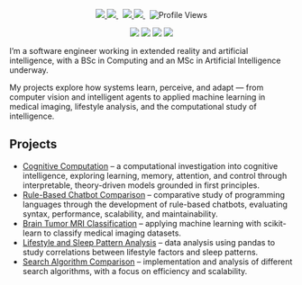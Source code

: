 <p align="center">
  <a href="https://www.essex.ac.uk/courses/pg00457/1/msc-artificial-intelligence" target="_blank" rel="noopener noreferrer">
    <img src="https://img.shields.io/badge/MSc-grey?style=for-the-badge" />
    <img src="https://img.shields.io/badge/Artificial%20Intelligence-2a82e4?style=for-the-badge" />
  </a>
  &nbsp;
  <a href="https://www.unisa.ac.za/sites/corporate/default/Register-to-study-through-Unisa/Undergraduate-&-honours-qualifications/Find-your-qualification-&-choose-your-modules/All-qualifications/Bachelor-of-Science-in-Computing-(98906-–-COM)" target="_blank" rel="noopener noreferrer">
    <img src="https://img.shields.io/badge/BSc-grey?style=for-the-badge" />
    <img src="https://img.shields.io/badge/Computing-2a82e4?style=for-the-badge" />
  </a>
  &nbsp;
  <img src="https://komarev.com/ghpvc/?username=John-JonSteyn&color=2a82e4&style=for-the-badge" alt="Profile Views">
</p>

<p align="center">
  <a href="https://www.instagram.com/mrjohnjonsteyn/"><img src="https://img.shields.io/badge/Instagram-2775cb?logo=Instagram&style=for-the-badge&logoColor=white"></a>
  <a href="https://www.linkedin.com/in/john-jonsteyn/"><img src="https://img.shields.io/badge/LinkedIn-2775cb?logo=LinkedIn&style=for-the-badge&logoColor=white"></a>
  <a href="https://x.com/JohnJon_Steyn"><img src="https://img.shields.io/badge/X.com-2775cb?logo=X&style=for-the-badge&logoColor=white"></a>
  <a href="https://www.youtube.com/@John-JonSteyn"><img src="https://img.shields.io/badge/YouTube-2775cb?logo=YouTube&style=for-the-badge&logoColor=white"></a>
</p>

I’m a software engineer working in extended reality and artificial intelligence, with a BSc in Computing and an MSc in Artificial Intelligence underway.

My projects explore how systems learn, perceive, and adapt — from computer vision and intelligent agents to applied machine learning in medical imaging, lifestyle analysis, and the computational study of intelligence.

## Projects

- [Cognitive Computation](https://github.com/John-JonSteyn/CognitiveComputation) – a computational investigation into cognitive intelligence, exploring learning, memory, attention, and control through interpretable, theory-driven models grounded in first principles.
- [Rule-Based Chatbot Comparison](https://github.com/John-JonSteyn/RuleBasedChatbotComparison) – comparative study of programming languages through the development of rule-based chatbots, evaluating syntax, performance, scalability, and maintainability.  
- [Brain Tumor MRI Classification](https://github.com/John-JonSteyn/BrainTumorMRIScikitLearnClassification) – applying machine learning with scikit-learn to classify medical imaging datasets.  
- [Lifestyle and Sleep Pattern Analysis](https://github.com/John-JonSteyn/LifestyleAndSleepPatternAnalysis) – data analysis using pandas to study correlations between lifestyle factors and sleep patterns.  
- [Search Algorithm Comparison](https://github.com/John-JonSteyn/SearchAlgorithmComparisson) – implementation and analysis of different search algorithms, with a focus on efficiency and scalability.  
